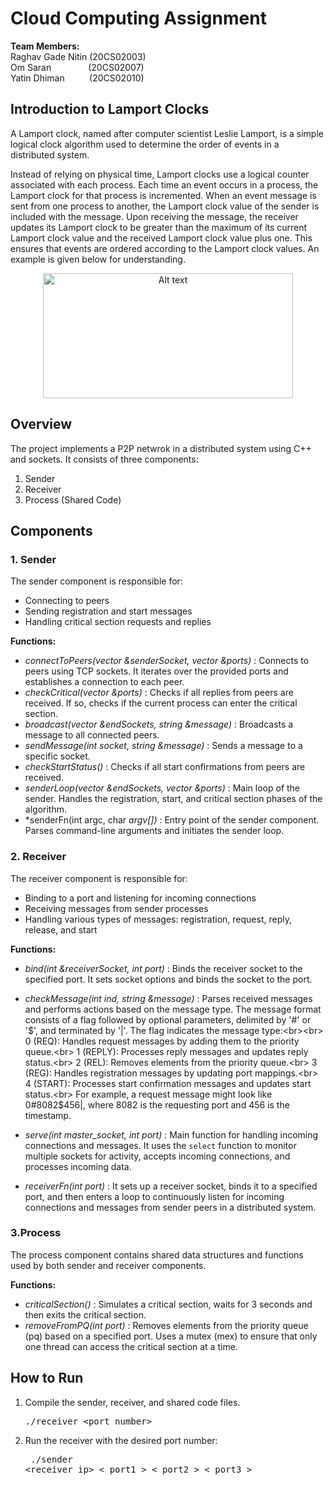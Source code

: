# Cloud Computing Assignment
**Team Members:** <br>
Raghav Gade Nitin (20CS02003)  <br>
Om Saran    &nbsp;&nbsp;&nbsp;&nbsp;&nbsp;&nbsp;&nbsp;&nbsp;&nbsp;&nbsp;&nbsp;&nbsp;&nbsp;  (20CS02007) <br>
Yatin Dhiman &nbsp;&nbsp;&nbsp;&nbsp;&nbsp;&nbsp;&nbsp;&nbsp;&nbsp;(20CS02010)

## Introduction to Lamport Clocks
A Lamport clock, named after computer scientist Leslie Lamport, is a simple logical clock algorithm used to determine the order of events in a distributed system. 

Instead of relying on physical time, Lamport clocks use a logical counter associated with each process. Each time an event occurs in a process, the Lamport clock for that process is incremented. When an event message is sent from one process to another, the Lamport clock value of the sender is included with the message. Upon receiving the message, the receiver updates its Lamport clock to be greater than the maximum of its current Lamport clock value and the received Lamport clock value plus one. This ensures that events are ordered according to the Lamport clock values. An example is given below for understanding.

<p align="center">
<img src="https://github.com/huntrag/lamport/assets/162877402/6fffdb74-4b81-4cfc-b49d-d43d96ac7818" alt="Alt text" width="400" height="200">
</p>

## Overview
The project implements a P2P netwrok in a distributed system using C++ and sockets. It consists of three components:
1. Sender <br>
2. Receiver <br>
3. Process (Shared Code)

## Components

### 1. Sender

The sender component is responsible for: 
* Connecting to peers 
* Sending registration and start messages 
* Handling critical section requests and replies

**Functions:**
* *connectToPeers(vector<int> &senderSocket, vector<int> &ports)* : Connects to peers using TCP sockets. It iterates over the provided ports and establishes a connection to each peer.
* *checkCritical(vector<int> &ports)* : Checks if all replies from peers are received. If so, checks if the current process can enter the critical section.
* *broadcast(vector<int> &endSockets, string &message)* : Broadcasts a message to all connected peers.
* *sendMessage(int socket, string &message)* : Sends a message to a specific socket.
* *checkStartStatus()* : Checks if all start confirmations from peers are received.
* *senderLoop(vector<int> &endSockets, vector<int> &ports)* : Main loop of the sender. Handles the registration, start, and critical section phases of the algorithm.
* *senderFn(int argc, char *argv[])* : Entry point of the sender component. Parses command-line arguments and initiates the sender loop.

### 2. Receiver

The receiver component is responsible for: 
* Binding to a port and listening for incoming connections 
* Receiving messages from sender processes 
* Handling various types of messages: registration, request, reply, release, and start 

**Functions:**
* *bind(int &receiverSocket, int port)* : Binds the receiver socket to the specified port. It sets socket options and binds the socket to the port.
* *checkMessage(int ind, string &message)* : Parses received messages and performs actions based on the message type.
The message format consists of a flag followed by optional parameters, delimited by '#' or '$', and terminated by '|'. The flag indicates the message type:<br><br>
0 (REQ): Handles request messages by adding them to the priority queue.<br>
1 (REPLY): Processes reply messages and updates reply status.<br>
2 (REL): Removes elements from the priority queue.<br>
3 (REG): Handles registration messages by updating port mappings.<br>
4 (START): Processes start confirmation messages and updates start status.<br>
For example, a request message might look like 0#8082$456|, where 8082 is the requesting port and 456 is the timestamp.
	
* *serve(int master_socket, int port)* : Main function for handling incoming connections and messages. It uses the `select` function to monitor multiple sockets for activity, accepts incoming connections, and processes incoming data.
* *receiverFn(int port)* : It sets up a receiver socket, binds it to a specified port, and then enters a loop to continuously listen for incoming connections and messages from sender peers in a distributed system.


### 3.Process
The process component contains shared data structures and functions used by both sender and receiver components.

**Functions:**
* *criticalSection()* : Simulates a critical section, waits for 3 seconds and then exits the critical section.
* *removeFromPQ(int port)* : Removes elements from the priority queue (pq) based on a specified port. Uses a mutex (mex) to ensure that only one thread can access the critical section at a time.


## How to Run

1. Compile the sender, receiver, and shared code files. <br> <pre> ./receiver <port_number> </pre>
2. Run the receiver with the desired port number: <br> <pre> ./sender <receiver_ip> < port1 > < port2 > < port3 > </pre>




